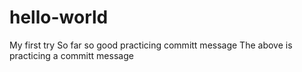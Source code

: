 # hello-world
My first try
So far so good practicing committ message
The above is practicing a committ message
